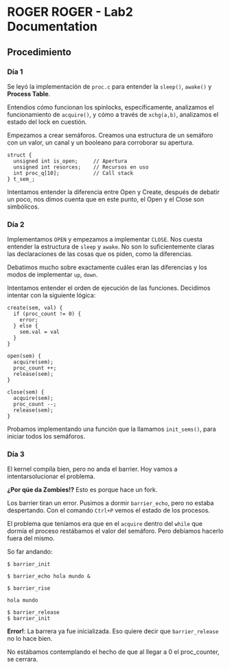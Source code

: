 # ROGER ROGER - Lab2 Documentation

## Procedimiento

### Día 1

Se leyó la implementación de `proc.c` para entender la `sleep()`, `awake()` y **Process Table**.

Entendios cómo funcionan los spinlocks, específicamente, analizamos el funcionamiento de `acquire()`, y cómo a través de `xchg(a,b)`, analizamos el estado del lock en cuestión.

Empezamos a crear semáforos. Creamos una estructura de un semáforo con un valor, un canal y un booleano para corroborar su apertura.

```
struct {
  unsigned int is_open;     // Apertura
  unsigned int resorces;    // Recursos en uso
  int proc_q[10];           // Call stack
} t_sem_;
```

Intentamos entender la diferencia entre Open y Create, después de debatir un poco, nos dimos cuenta que en este punto, el Open y el Close son simbólicos.

### Día 2

Implementamos `OPEN` y empezamos a implementar `CLOSE`. Nos cuesta entender la estructura de `sleep` y `awake`. No son lo suficientemente claras las declaraciones de las cosas que os piden, como la diferencias.

Debatimos mucho sobre exactamente cuáles eran las diferencias y los modos de implementar `up`, `down`.

Intentamos entender el orden de ejecución de las funciones. Decidimos intentar con la siguiente lógica:

```
create(sem, val) {
  if (proc_count != 0) {
    error;
  } else {
    sem.val = val
  }
}

open(sem) {
  acquire(sem);
  proc_count ++;
  release(sem);
}

close(sem) {
  acquire(sem);
  proc_count --;
  release(sem);
}
```

Probamos implementando una función que la llamamos `init_sems()`, para iniciar todos los semáforos.

### Día 3

El kernel compila bien, pero no anda el barrier. Hoy vamos a intentarsolucionar el problema.

**¿Por qúe da Zombies!?**  Esto es porque hace un fork.

Los barrier tiran un error. Pusimos a dormir `barrier_echo`, pero no estaba despertando. Con el comando `Ctrl+P` vemos el estado de los procesos.

El problema que teníamos era que en el `acquire` dentro del `while` que dormía el proceso restábamos el valor del semáforo. Pero debíamos hacerlo fuera del mismo.

So far andando:

```
$ barrier_init

$ barrier_echo hola mundo &

$ barrier_rise

hola mundo

$ barrier_release
$ barrier_init
```
**Error!**: La barrera ya fue inicializada. Eso quiere decir que `barrier_release` no lo hace bien.

No estábamos contemplando el hecho de que al llegar a 0 el proc_counter, se cerrara.
